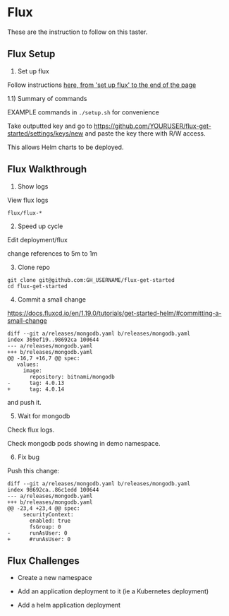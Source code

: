 # Flux

These are the instruction to follow on this taster.

## Flux Setup

1) Set up flux

Follow instructions [here, from 'set up flux' to the end of the page](https://docs.fluxcd.io/en/1.19.0/tutorials/get-started-helm/)

1.1) Summary of commands

EXAMPLE commands in `./setup.sh` for convenience

Take outputted key and go to https://github.com/YOURUSER/flux-get-started/settings/keys/new and paste the key there with R/W access.

This allows Helm charts to be deployed.

## Flux Walkthrough

1) Show logs

View flux logs

```
flux/flux-*
```

2) Speed up cycle

Edit deployment/flux

change references to 5m to 1m

3) Clone repo

```
git clone git@github.com:GH_USERNAME/flux-get-started
cd flux-get-started
```

4) Commit a small change

https://docs.fluxcd.io/en/1.19.0/tutorials/get-started-helm/#committing-a-small-change

```
diff --git a/releases/mongodb.yaml b/releases/mongodb.yaml
index 369ef19..98692ca 100644
--- a/releases/mongodb.yaml
+++ b/releases/mongodb.yaml
@@ -16,7 +16,7 @@ spec:
   values:
     image:
       repository: bitnami/mongodb
-      tag: 4.0.13
+      tag: 4.0.14
```

and push it.

5) Wait for mongodb

Check flux logs.

Check mongodb pods showing in demo namespace.

6) Fix bug

Push this change:

```
diff --git a/releases/mongodb.yaml b/releases/mongodb.yaml
index 98692ca..86c1edd 100644
--- a/releases/mongodb.yaml
+++ b/releases/mongodb.yaml
@@ -23,4 +23,4 @@ spec:
     securityContext:
       enabled: true
       fsGroup: 0
-      runAsUser: 0
+      #runAsUser: 0
```

## Flux Challenges

- Create a new namespace

- Add an application deployment to it (ie a Kubernetes deployment)

- Add a helm application deployment

